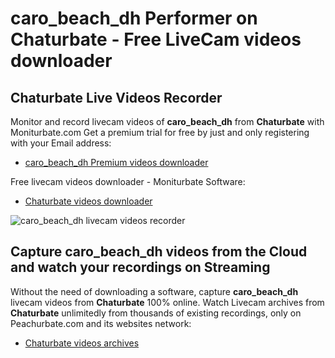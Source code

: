 # caro_beach_dh Performer on Chaturbate - Free LiveCam videos downloader

## Chaturbate Live Videos Recorder

Monitor and record livecam videos of **caro_beach_dh** from **Chaturbate** with Moniturbate.com
Get a premium trial for free by just and only registering with your Email address:
* [caro_beach_dh Premium videos downloader](https://moniturbate.com/request-demo-licence-key.html)

Free livecam videos downloader - Moniturbate Software:
* [Chaturbate videos downloader](https://moniturbate.com/moniturbate-download-software.html)

![caro_beach_dh livecam videos recorder](https://peachurnet.com/templates/moniturbate-software.png)


## Capture caro_beach_dh videos from the Cloud and watch your recordings on Streaming

Without the need of downloading a software, capture **caro_beach_dh** livecam videos from **Chaturbate** 100% online.
Watch Livecam archives from **Chaturbate** unlimitedly from thousands of existing recordings, only on Peachurbate.com and its websites network:
* [Chaturbate videos archives](https://peachurnet.com/)